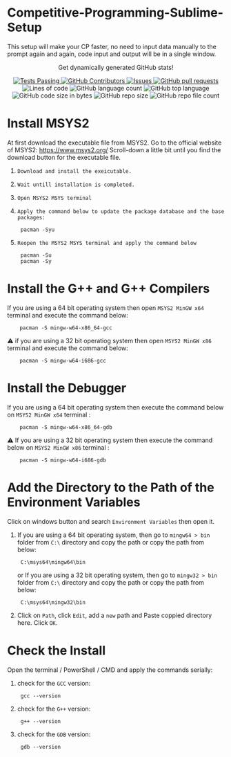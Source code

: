 # Competitive-Programming-Sublime-Setup
This setup will make your CP faster, no need to input data manually to the prompt again and again, code input and output will be in a single window.

 <p align="center">Get dynamically generated GitHub stats!</p>

<p align="center">
  <a href="https://github.com/Shamim630/Competitive-Programming-Sublime-Setup/actions">
    <img alt="Tests Passing" src="https://github.com/anuraghazra/github-readme-stats/workflows/Test/badge.svg"/>
  </a>
  <a href="https://github.com/Shamim630/Competitive-Programming-Sublime-Setup/contributors">
    <img alt="GitHub Contributors" src="https://img.shields.io/github/contributors/Shamim630/Competitive-Programming-Sublime-Setup"/>
  </a>
  <a href="https://github.com/Shamim630/Competitive-Programming-Sublime-Setup/issues">
    <img alt="Issues" src="https://img.shields.io/github/issues/Shamim630/Competitive-Programming-Sublime-Setup?color=0088ff"/>
  </a>
  <a href="https://github.com/Shamim630/Competitive-Programming-Sublime-Setup/pulls">
    <img alt="GitHub pull requests" src="https://img.shields.io/github/issues-pr/Shamim630/Competitive-Programming-Sublime-Setup?color=0088ff">
  </a>
  <br />
<img alt="Lines of code" src="https://img.shields.io/tokei/lines/github/Shamim630/Competitive-Programming-Sublime-Setup?color=green">
<img alt="GitHub language count" src="https://img.shields.io/github/languages/count/Shamim630/Competitive-Programming-Sublime-Setup?color=302df0">
<img alt="GitHub top language" src="https://img.shields.io/github/languages/top/Shamim630/Competitive-Programming-Sublime-Setup">
<img alt="GitHub code size in bytes" src="https://img.shields.io/github/languages/code-size/Shamim630/Competitive-Programming-Sublime-Setup?color=0088ff">
<img alt="GitHub repo size" src="https://img.shields.io/github/repo-size/Shamim630/Competitive-Programming-Sublime-Setup?color=00ff00f">
<img alt="GitHub repo file count" src="https://img.shields.io/github/directory-file-count/Shamim630/Competitive-Programming-Sublime-Setup">
</p>

# Install MSYS2
At first download the executable file from MSYS2. Go to the official website of MSYS2: https://www.msys2.org/
Scroll-down a little bit until you find the download button for the executable file.
1. `Download and install the exeicutable.`
1. `Wait untill installation is completed.`
1. `Open MSYS2 MSYS terminal`
1. `Apply the command below to update the package database and the base packages:`

        pacman -Syu
1. `Reopen the MSYS2 MSYS terminal and apply the command below`

        pacman -Su
        pacman -Sy

# Install the G++ and G++ Compilers
If you are using a 64 bit operating system
then open `MSYS2 MinGW x64` terminal and execute the command below:

        pacman -S mingw-w64-x86_64-gcc 

⚠️ if you are using a 32 bit operatiog system then open `MSYS2 MinGW x86` terminal and execute the command below:

        pacman -S mingw-w64-i686-gcc

# Install the Debugger
If you are using a 64 bit operating system then execute the command below on `MSYS2 MinGW x64` terminal :

        pacman -S mingw-w64-x86_64-gdb

⚠️ If you are using a 32 bit operating system then execute the command below on `MSYS2 MinGW x86` terminal :

        pacman -S mingw-w64-i686-gdb

# Add the Directory to the Path of the Environment Variables

Click on windows button and search `Environment Variables` then open it.

1. If you are using a 64 bit operating system, then go to `mingw64 > bin` folder from `C:\` directory and copy the path or copy the path from below:

        C:\msys64\mingw64\bin

    or If you are using a 32 bit operating system, then go to `mingw32 > bin` folder from `C:\` directory and copy the path or copy the path from below:

        C:\msys64\mingw32\bin

1. Click on `Path`, click `Edit`, add a   `new` path and Paste coppied directory here. Click `OK`.

# Check the Install
Open the terminal / PowerShell / CMD and apply the commands serially:

1. check for the `GCC` version:

        gcc --version
        
1. check for the `G++` version:

        g++ --version
1. check for the `GDB` version:

        gdb --version